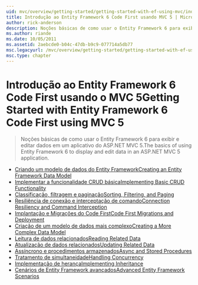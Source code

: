 ```yaml
---
uid: mvc/overview/getting-started/getting-started-with-ef-using-mvc/index
title: Introdução ao Entity Framework 6 Code First usando MVC 5 | Microsoft Docs
author: rick-anderson
description: Noções básicas de como usar o Entity Framework 6 para exibir e editar dados em um aplicativo do ASP.NET MVC 5.
ms.author: riande
ms.date: 10/05/2011
ms.assetid: 2aebcde0-b04c-47db-b9c9-077714a5db77
msc.legacyurl: /mvc/overview/getting-started/getting-started-with-ef-using-mvc
msc.type: chapter
---
```

<a name="getting-started-with-entity-framework-6-code-first-using-mvc-5"></a><span data-ttu-id="bca24-103">Introdução ao Entity Framework 6 Code First usando o MVC 5</span><span class="sxs-lookup"><span data-stu-id="bca24-103">Getting Started with Entity Framework 6 Code First using MVC 5</span></span>
====================
> <span data-ttu-id="bca24-104">Noções básicas de como usar o Entity Framework 6 para exibir e editar dados em um aplicativo do ASP.NET MVC 5.</span><span class="sxs-lookup"><span data-stu-id="bca24-104">The basics of using Entity Framework 6 to display and edit data in an ASP.NET MVC 5 application.</span></span>


- [<span data-ttu-id="bca24-105">Criando um modelo de dados do Entity Framework</span><span class="sxs-lookup"><span data-stu-id="bca24-105">Creating an Entity Framework Data Model</span></span>](creating-an-entity-framework-data-model-for-an-asp-net-mvc-application.md)
- [<span data-ttu-id="bca24-106">Implementar a funcionalidade CRUD básica</span><span class="sxs-lookup"><span data-stu-id="bca24-106">Implementing Basic CRUD Functionality</span></span>](implementing-basic-crud-functionality-with-the-entity-framework-in-asp-net-mvc-application.md)
- [<span data-ttu-id="bca24-107">Classificação, filtragem e paginação</span><span class="sxs-lookup"><span data-stu-id="bca24-107">Sorting, Filtering, and Paging</span></span>](sorting-filtering-and-paging-with-the-entity-framework-in-an-asp-net-mvc-application.md)
- [<span data-ttu-id="bca24-108">Resiliência de conexão e interceptação de comando</span><span class="sxs-lookup"><span data-stu-id="bca24-108">Connection Resiliency and Command Interception</span></span>](connection-resiliency-and-command-interception-with-the-entity-framework-in-an-asp-net-mvc-application.md)
- [<span data-ttu-id="bca24-109">Implantação e Migrações do Code First</span><span class="sxs-lookup"><span data-stu-id="bca24-109">Code First Migrations and Deployment</span></span>](migrations-and-deployment-with-the-entity-framework-in-an-asp-net-mvc-application.md)
- [<span data-ttu-id="bca24-110">Criação de um modelo de dados mais complexo</span><span class="sxs-lookup"><span data-stu-id="bca24-110">Creating a More Complex Data Model</span></span>](creating-a-more-complex-data-model-for-an-asp-net-mvc-application.md)
- [<span data-ttu-id="bca24-111">Leitura de dados relacionados</span><span class="sxs-lookup"><span data-stu-id="bca24-111">Reading Related Data</span></span>](reading-related-data-with-the-entity-framework-in-an-asp-net-mvc-application.md)
- [<span data-ttu-id="bca24-112">Atualização de dados relacionados</span><span class="sxs-lookup"><span data-stu-id="bca24-112">Updating Related Data</span></span>](updating-related-data-with-the-entity-framework-in-an-asp-net-mvc-application.md)
- [<span data-ttu-id="bca24-113">Assíncrono e procedimentos armazenados</span><span class="sxs-lookup"><span data-stu-id="bca24-113">Async and Stored Procedures</span></span>](async-and-stored-procedures-with-the-entity-framework-in-an-asp-net-mvc-application.md)
- [<span data-ttu-id="bca24-114">Tratamento de simultaneidade</span><span class="sxs-lookup"><span data-stu-id="bca24-114">Handling Concurrency</span></span>](handling-concurrency-with-the-entity-framework-in-an-asp-net-mvc-application.md)
- [<span data-ttu-id="bca24-115">Implementação de herança</span><span class="sxs-lookup"><span data-stu-id="bca24-115">Implementing Inheritance</span></span>](implementing-inheritance-with-the-entity-framework-in-an-asp-net-mvc-application.md)
- [<span data-ttu-id="bca24-116">Cenários de Entity Framework avançados</span><span class="sxs-lookup"><span data-stu-id="bca24-116">Advanced Entity Framework Scenarios</span></span>](advanced-entity-framework-scenarios-for-an-mvc-web-application.md)
